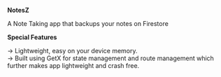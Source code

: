 **NotesZ**

A Note Taking app that backups your notes on Firestore

**Special Features**

-> Lightweight, easy on your device memory. </Br>
-> Built using GetX for state management and route management which further makes app lightweight and crash free.


